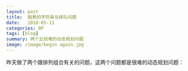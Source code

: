 ```yaml
---
layout: post
title:  暗黑的字符串与排队问题
date:   2018-05-11
categories: DP
tags: [blog]  
summary: 两个比较难的动态规划问题
image: /image/begin again.jpg
---
```

昨天做了两个跟排列组合有关的问题，这两个问题都是很难的动态规划问题：
